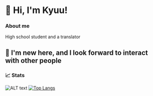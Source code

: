 <h1>👋 Hi, I'm Kyuu!</h1>
<h3>About me</h2>
<p>High school student and a translator</p>
<h2>🎉 I'm new here, and I look forward to interact with other people</h2>

<h3>📈 Stats</h3>
           
![ALT text](https://github-readme-stats.vercel.app/api?username=nnikyuu&show_icons=true&theme=gruvbox) [![Top Langs](https://github-readme-stats.vercel.app/api/top-langs/?username=nnikyuu&theme=gruvbox)](https://github.com/anuraghazra/github-readme-stats)
